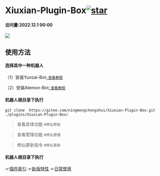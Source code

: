 # Xiuxian-Plugin-Box<a  href='https://gitee.com/ningmengchongshui/Xiuxian-Plugin-Box/stargazers'><img src='https://gitee.com/ningmengchongshui/Xiuxian-Plugin-Box/badge/star.svg?theme=dark'  alt='star'></img></a>
#### 访问量:2022.12.1 00:00
 [![](https://profile-counter.glitch.me/Xiuxian-Plugin-Box/count.svg)](https://gitee.com/ningmengchongshui/Xiuxian-Plugin-Box)  


## 使用方法

#### 选择其中一种机器人

（1）安装Yunzai-Bot[`☞查看教程`](https://gitee.com/Le-niao/Yunzai-Bot?_from=gitee_search)

（2）安装Alemon-Bot[`☞查看教程`](https://gitee.com/ningmengchongshui)

#### 机器人根目录下执行      
```
git clone  https://gitee.com/ningmengchongshui/Xiuxian-Plugin-Box.git ./plugins/Xiuxian-Plugin-Box/   
```
>查看具体功能  `#修仙帮助`   

>查看管理功能  `#修仙管理`    

>修仙更新指令 `#修仙更新`  

#### 机器人根目录下执行

☞[插件索引](https://gitee.com/ningmengchongshui/game-development/blob/master/mortal-cultivates-immortals/plugins/README.md)
☞[新版特性](https://gitee.com/ningmengchongshui/game-development/blob/master/mortal-cultivates-immortals/characteristic/README.md)
☞[日常使用](https://gitee.com/ningmengchongshui/game-development/blob/master/mortal-cultivates-immortals/administrators/README.md)